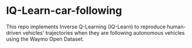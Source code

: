 # IQ-Learn-car-following
This repo implements Inverse Q-Learning (IQ-Learn) to reproduce human-driven vehicles' trajectories when they are following autonomous vehicles using the Waymo Open Dataset.
